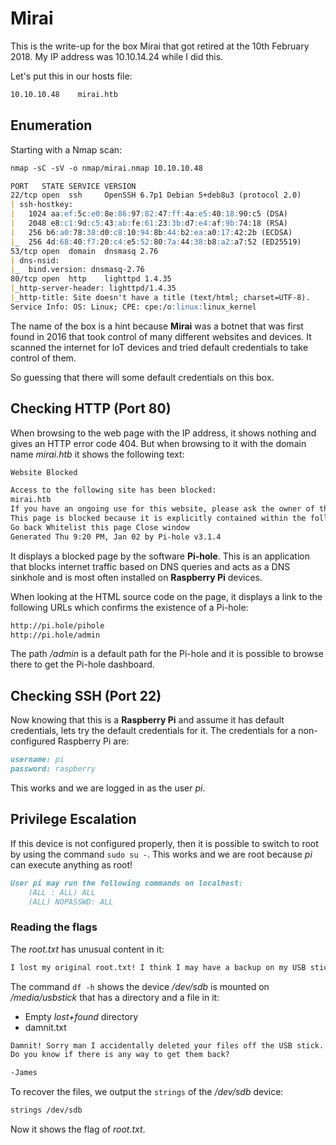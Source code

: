 # Mirai

This is the write-up for the box Mirai that got retired at the 10th February 2018.
My IP address was 10.10.14.24 while I did this.

Let's put this in our hosts file:
```markdown
10.10.10.48    mirai.htb
```

## Enumeration

Starting with a Nmap scan:

```markdown
nmap -sC -sV -o nmap/mirai.nmap 10.10.10.48
```

```markdown
PORT   STATE SERVICE VERSION
22/tcp open  ssh     OpenSSH 6.7p1 Debian 5+deb8u3 (protocol 2.0)
| ssh-hostkey:
|   1024 aa:ef:5c:e0:8e:86:97:82:47:ff:4a:e5:40:18:90:c5 (DSA)
|   2048 e8:c1:9d:c5:43:ab:fe:61:23:3b:d7:e4:af:9b:74:18 (RSA)
|   256 b6:a0:78:38:d0:c8:10:94:8b:44:b2:ea:a0:17:42:2b (ECDSA)
|_  256 4d:68:40:f7:20:c4:e5:52:80:7a:44:38:b8:a2:a7:52 (ED25519)
53/tcp open  domain  dnsmasq 2.76
| dns-nsid:
|_  bind.version: dnsmasq-2.76
80/tcp open  http    lighttpd 1.4.35
|_http-server-header: lighttpd/1.4.35
|_http-title: Site doesn't have a title (text/html; charset=UTF-8).
Service Info: OS: Linux; CPE: cpe:/o:linux:linux_kernel
```

The name of the box is a hint because **Mirai** was a botnet that was first found in 2016 that took control of many different websites and devices.
It scanned the internet for IoT devices and tried default credentials to take control of them.

So guessing that there will some default credentials on this box.

## Checking HTTP (Port 80)

When browsing to the web page with the IP address, it shows nothing and gives an HTTP error code 404.
But when browsing to it with the domain name _mirai.htb_ it shows the following text:
```markdown
Website Blocked

Access to the following site has been blocked:
mirai.htb
If you have an ongoing use for this website, please ask the owner of the Pi-hole in your network to have it whitelisted.
This page is blocked because it is explicitly contained within the following block list(s):
Go back Whitelist this page Close window
Generated Thu 9:20 PM, Jan 02 by Pi-hole v3.1.4
```

It displays a blocked page by the software **Pi-hole**.
This is an application that blocks internet traffic based on DNS queries and acts as a DNS sinkhole and is most often installed on **Raspberry Pi** devices.

When looking at the HTML source code on the page, it displays a link to the following URLs which confirms the existence of a Pi-hole:
```markdown
http://pi.hole/pihole
http://pi.hole/admin
```

The path _/admin_ is a default path for the Pi-hole and it is possible to browse there to get the Pi-hole dashboard.

## Checking SSH (Port 22)

Now knowing that this is a **Raspberry Pi** and assume it has default credentials, lets try the default credentials for it.
The credentials for a non-configured Raspberry Pi are:
```markdown
username: pi
password: raspberry
```

This works and we are logged in as the user _pi_.

## Privilege Escalation

If this device is not configured properly, then it is possible to switch to root by using the command `sudo su -`.
This works and we are root because _pi_ can execute anything as root!
```markdown
User pi may run the following commands on localhost:
    (ALL : ALL) ALL
    (ALL) NOPASSWD: ALL
```

### Reading the flags

The _root.txt_ has unusual content in it:
```markdown
I lost my original root.txt! I think I may have a backup on my USB stick...
```

The command `df -h` shows the device _/dev/sdb_ is mounted on _/media/usbstick_ that has a directory and a file in it:
- Empty _lost+found_ directory
- damnit.txt
```markdown
Damnit! Sorry man I accidentally deleted your files off the USB stick.
Do you know if there is any way to get them back?

-James
```

To recover the files, we output the `strings` of the _/dev/sdb_ device:
```markdown
strings /dev/sdb
```

Now it shows the flag of _root.txt_.
